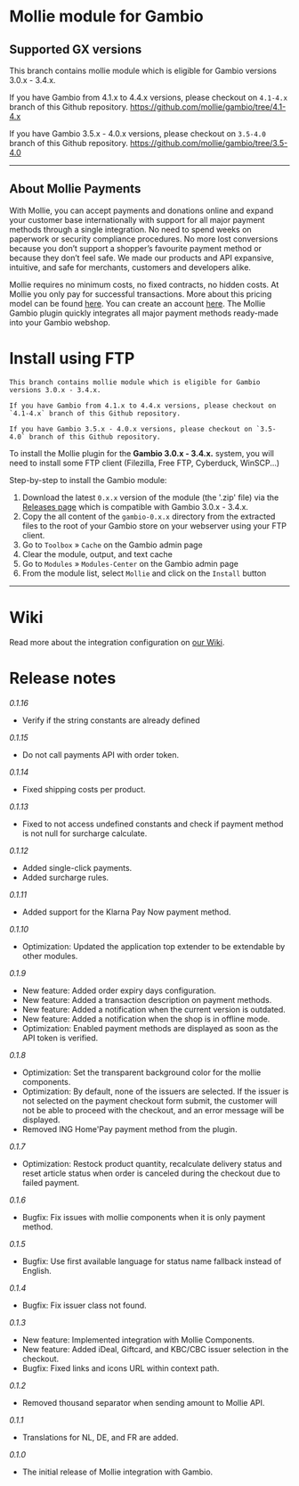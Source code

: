 # Mollie module for Gambio

## Supported GX versions
This branch contains mollie module which is eligible for Gambio versions 3.0.x - 3.4.x. 

If you have Gambio from 4.1.x to 4.4.x versions, please checkout on `4.1-4.x` branch of this Github repository.
https://github.com/mollie/gambio/tree/4.1-4.x

If you have Gambio 3.5.x - 4.0.x versions, please checkout on `3.5-4.0` branch of this Github repository.
https://github.com/mollie/gambio/tree/3.5-4.0
***

## About Mollie Payments ##
With Mollie, you can accept payments and donations online and expand your customer base internationally with support for all major payment methods through a single integration. No need to spend weeks on paperwork or security compliance procedures. No more lost conversions because you don’t support a shopper’s favourite payment method or because they don’t feel safe. We made our products and API expansive, intuitive, and safe for merchants, customers and developers alike. 

Mollie requires no minimum costs, no fixed contracts, no hidden costs. At Mollie you only pay for successful transactions. More about this pricing model can be found [here](https://www.mollie.com/en/pricing/). You can create an account [here](https://www.mollie.com/dashboard/signup). The Mollie Gambio plugin quickly integrates all major payment methods ready-made into your Gambio webshop.

# Install using FTP
```
This branch contains mollie module which is eligible for Gambio versions 3.0.x - 3.4.x. 

If you have Gambio from 4.1.x to 4.4.x versions, please checkout on `4.1-4.x` branch of this Github repository.

If you have Gambio 3.5.x - 4.0.x versions, please checkout on `3.5-4.0` branch of this Github repository.
```

To install the Mollie plugin for the **Gambio 3.0.x - 3.4.x.** system, you will need to install some FTP client (Filezilla, Free FTP, Cyberduck, WinSCP...)

Step-by-step to install the Gambio module:
 1. Download the latest `0.x.x` version of the module (the '.zip' file) via the [Releases page](https://github.com/mollie/gambio/releases) which is compatible with Gambio 3.0.x - 3.4.x.
 2. Copy the all content of the `gambio-0.x.x` directory from the extracted files to the root of your Gambio store on your webserver using your FTP client.
 3. Go to `Toolbox` » `Cache` on the Gambio admin page
 4. Clear the module, output, and text cache
 5. Go to `Modules` » `Modules-Center` on the Gambio admin page
 6. From the module list, select `Mollie` and click on the `Install` button
---

# Wiki

Read more about the integration configuration on [our Wiki](https://github.com/mollie/gambio/wiki).

# Release notes

*0.1.16*
- Verify if the string constants are already defined

*0.1.15*
- Do not call payments API with order token.

*0.1.14*
- Fixed shipping costs per product.

*0.1.13*
- Fixed to not access undefined constants and check if payment method is not null for surcharge calculate.

*0.1.12*
- Added single-click payments.
- Added surcharge rules.

*0.1.11*
- Added support for the Klarna Pay Now payment method.

*0.1.10*
- Optimization: Updated the application top extender to be extendable by other modules.

*0.1.9*
- New feature: Added order expiry days configuration.
- New feature: Added a transaction description on payment methods.
- New feature: Added a notification when the current version is outdated.
- New feature: Added a notification when the shop is in offline mode.
- Optimization: Enabled payment methods are displayed as soon as the API token is verified.

*0.1.8*
- Optimization: Set the transparent background color for the mollie components.
- Optimization: By default, none of the issuers are selected. If the issuer is not selected on the payment checkout form submit, the customer will not be able to proceed with the checkout, and an error message will be displayed.
- Removed ING Home'Pay payment method from the plugin.

*0.1.7*
- Optimization: Restock product quantity, recalculate delivery status and reset article status when order is canceled during the checkout due to failed payment.

*0.1.6*
- Bugfix: Fix issues with mollie components when it is only payment method.

*0.1.5*
- Bugfix: Use first available language for status name fallback instead of English.

*0.1.4*
- Bugfix: Fix issuer class not found.

*0.1.3*
- New feature: Implemented integration with Mollie Components.
- New feature: Added iDeal, Giftcard, and KBC/CBC issuer selection in the checkout.
- Bugfix: Fixed links and icons URL within context path.

*0.1.2*
- Removed thousand separator when sending amount to Mollie API.

*0.1.1* 
- Translations for NL, DE, and FR are added.

*0.1.0*
- The initial release of Mollie integration with Gambio.
